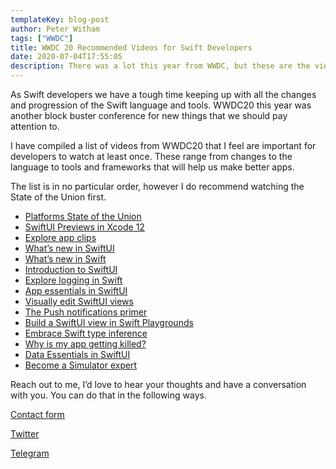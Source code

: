 ```yaml
---
templateKey: blog-post
author: Peter Witham
tags: ["WWDC"]
title: WWDC 20 Recommended Videos for Swift Developers
date: 2020-07-04T17:55:05
description: There was a lot this year from WWDC, but these are the videos that I feel are a must watch for Swift developers.
---
```


As Swift developers we have a tough time keeping up with all the changes and progression of the Swift language and tools. WWDC20 this year was another block buster conference for new things that we should pay attention to.

I have compiled a list of videos from WWDC20 that I feel are important for developers to watch at least once. These range from changes to the language to tools and frameworks that will help us make better apps.

The list is in no particular order, however I do recommend watching the State of the Union first.

- [Platforms State of the Union](https://developer.apple.com/videos/play/wwdc2020/102/)
- [SwiftUI Previews in Xcode 12](https://developer.apple.com/news/?id=4ii0mffp)
- [Explore app clips](https://developer.apple.com/wwdc20/10174)
- [What’s new in SwiftUI](https://developer.apple.com/videos/play/wwdc2020/10041/)
- [What’s new in Swift](https://developer.apple.com/videos/play/wwdc2020/10170/)
- [Introduction to SwiftUI](https://developer.apple.com/videos/play/wwdc2020/10119/)
- [Explore logging in Swift](https://developer.apple.com/videos/play/wwdc2020/10168/)
- [App essentials in SwiftUI](https://developer.apple.com/wwdc20/10037)
- [Visually edit SwiftUI views](https://developer.apple.com/videos/play/wwdc2020/10185/)
- [The Push notifications primer](https://developer.apple.com/videos/play/wwdc2020/10095/)
- [Build a SwiftUI view in Swift Playgrounds](https://developer.apple.com/videos/play/wwdc2020/10643/)
- [Embrace Swift type inference](https://developer.apple.com/videos/play/wwdc2020/10165/)
- [Why is my app getting killed?](https://developer.apple.com/videos/play/wwdc2020/10078/)
- [Data Essentials in SwiftUI](https://developer.apple.com/videos/play/wwdc2020/10040/)
- [Become a Simulator expert](https://developer.apple.com/videos/play/wwdc2020/10647/)

Reach out to me, I’d love to hear your thoughts and have a conversation with you. You can do that in the following ways.

[Contact form](https://compileswift.com/contact)

[Twitter](https://twitter.com/compileswift)

[Telegram](https://t.me/compileswift)
